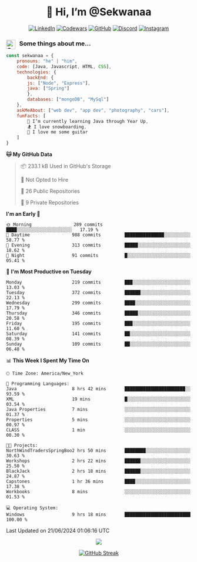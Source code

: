 <h1 align="center" style="font-size = 20px;">👋 Hi, I’m @Sekwanaa</h1>

<div align="center">
	
<a href="https://www.linkedin.com/in/chrisskchia/" target="blank">![LinkedIn](https://img.shields.io/badge/linkedin-%230077B5.svg?style=for-the-badge&logo=linkedin&logoColor=white)</a>
<a href="https://www.codewars.com/users/sekwanaa" target="blank">![Codewars](https://img.shields.io/badge/Codewars-B1361E?style=for-the-badge&logo=codewars&logoColor=grey)</a>
<a href="https://github.com/sekwanaa" target="blank">![GitHub](https://img.shields.io/badge/github-%23121011.svg?style=for-the-badge&logo=github&logoColor=white)</a>
<a href="https://discordapp.com/users/181891769414189056" target="blank">![Discord](https://img.shields.io/badge/Discord-%235865F2.svg?style=for-the-badge&logo=discord&logoColor=white)</a>
<a href="https://www.instagram.com/sekwanaa/" target="blank">![Instagram](https://img.shields.io/badge/Instagram-%23E4405F.svg?style=for-the-badge&logo=Instagram&logoColor=white)</a>

</div>

### <img align="left" alt="Coding" height="25" src="https://media.tenor.com/2aSuT7p_a_UAAAAi/peachcat-cat.gif"> &nbsp; Some things about me...

``` javascript
const sekwanaa = {
	pronouns: "he" | "him",
	code: [Java, Javascript, HTML, CSS],
	technologies: {
		backEnd: {
		js: ["Node", "Express"],
		java: ["Spring"]
		},
		databases: ["mongoDB", "MySql"]
	},
 	askMeAbout: ["web dev", "app dev", "photography", "cars"],
 	funFacts: [
		🌱 I’m currently learning Java through Year Up,
		🏂 I love snowboarding,
		🎸 I love me some guitar
	]
}
```
<!--Github Stats-->

<!--START_SECTION:waka-->
**🐱 My GitHub Data** 

> 📦 233.1 kB Used in GitHub's Storage 
 > 
> 🚫 Not Opted to Hire
 > 
> 📜 26 Public Repositories 
 > 
> 🔑 9 Private Repositories 
 > 
**I'm an Early 🐤** 

```text
🌞 Morning                289 commits         ████░░░░░░░░░░░░░░░░░░░░░   17.19 % 
🌆 Daytime                988 commits         ███████████████░░░░░░░░░░   58.77 % 
🌃 Evening                313 commits         █████░░░░░░░░░░░░░░░░░░░░   18.62 % 
🌙 Night                  91 commits          █░░░░░░░░░░░░░░░░░░░░░░░░   05.41 % 
```
📅 **I'm Most Productive on Tuesday** 

```text
Monday                   219 commits         ███░░░░░░░░░░░░░░░░░░░░░░   13.03 % 
Tuesday                  372 commits         ██████░░░░░░░░░░░░░░░░░░░   22.13 % 
Wednesday                299 commits         ████░░░░░░░░░░░░░░░░░░░░░   17.79 % 
Thursday                 346 commits         █████░░░░░░░░░░░░░░░░░░░░   20.58 % 
Friday                   195 commits         ███░░░░░░░░░░░░░░░░░░░░░░   11.60 % 
Saturday                 141 commits         ██░░░░░░░░░░░░░░░░░░░░░░░   08.39 % 
Sunday                   109 commits         ██░░░░░░░░░░░░░░░░░░░░░░░   06.48 % 
```


📊 **This Week I Spent My Time On** 

```text
🕑︎ Time Zone: America/New_York

💬 Programming Languages: 
Java                     8 hrs 42 mins       ███████████████████████░░   93.59 % 
XML                      19 mins             █░░░░░░░░░░░░░░░░░░░░░░░░   03.54 % 
Java Properties          7 mins              ░░░░░░░░░░░░░░░░░░░░░░░░░   01.37 % 
Properties               5 mins              ░░░░░░░░░░░░░░░░░░░░░░░░░   00.97 % 
CLASS                    1 min               ░░░░░░░░░░░░░░░░░░░░░░░░░   00.30 % 

🐱‍💻 Projects: 
NorthWindTradersSpringBoo2 hrs 50 mins       ████████░░░░░░░░░░░░░░░░░   30.63 % 
Workshops                2 hrs 22 mins       ██████░░░░░░░░░░░░░░░░░░░   25.50 % 
BlackJack                2 hrs 18 mins       ██████░░░░░░░░░░░░░░░░░░░   24.87 % 
Capstones                1 hr 36 mins        ████░░░░░░░░░░░░░░░░░░░░░   17.38 % 
Workbooks                8 mins              ░░░░░░░░░░░░░░░░░░░░░░░░░   01.53 % 

💻 Operating System: 
Windows                  9 hrs 18 mins       █████████████████████████   100.00 % 
```


 Last Updated on 21/06/2024 01:06:16 UTC
<!--END_SECTION:waka-->


<div align="center">
	
![](https://komarev.com/ghpvc/?username=sekwanaa&label=GITHUB-VISITORS&style=for-the-badge)

<div>

[![GitHub Streak](https://github-readme-streak-stats.herokuapp.com/?user=sekwanaa)](https://git.io/streak-stats)
 
</div>
 
</div>


<!---
# CERTIFICATES
### Google IT Automation with Python Specialization

>***Coursera --- Issued September 2022***
Online certificate issued by Coursera building skills using Git, Github, and Python

### Google IT Support Certificate
>***Coursera --- Issued November 2021***
Online certificate issued by Coursera building foundational skills including
troubleshooting and customer service, networking, operating systems, system
administration, and security.
--->

<!---
Jiggly-sensation/Jiggly-sensation is a ✨ special ✨ repository because its `README.md` (this file) appears on your GitHub profile.
You can click the Preview link to take a look at your changes.
--->



